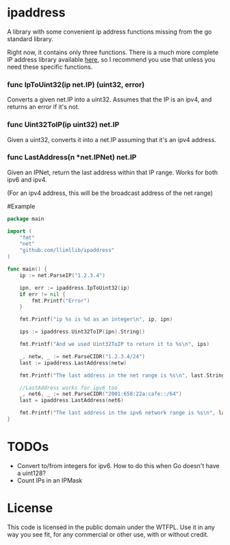 ipaddress
=========

A library with some convenient ip address functions missing from the go standard library.

Right now, it contains only three functions. There is a much more complete IP address library available
[here](http://godoc.org/github.com/mikioh/ipaddr), so I recommend you use that unless you need these
specific functions.

### func IpToUint32(ip net.IP) (uint32, error)

Converts a given net.IP into a uint32. Assumes that the IP is an ipv4, and returns an error if it's not.

### func Uint32ToIP(ip uint32) net.IP

Given a uint32, converts it into a net.IP assuming that it's an ipv4 address.

### func LastAddress(n \*net.IPNet) net.IP

Given an IPNet, return the last address within that IP range.
Works for both ipv6 and ipv4.

(For an ipv4 address, this will be the broadcast address of the net range)

#Example

```go
package main

import (
    "fmt"
    "net"
    "github.com/llimllib/ipaddress"
)

func main() {
	ip := net.ParseIP("1.2.3.4")

	ipn, err := ipaddress.IpToUint32(ip)
	if err != nil {
		fmt.Printf("Error")
	}

	fmt.Printf("ip %s is %d as an integer\n", ip, ipn)

	ips := ipaddress.Uint32ToIP(ipn).String()

	fmt.Printf("And we used Uint32ToIP to return it to %s\n", ips)

	_, netw, _ := net.ParseCIDR("1.2.3.4/24")
	last := ipaddress.LastAddress(netw)

	fmt.Printf("The last address in the net range is %s\n", last.String())

	//LastAddress works for ipv6 too
	_, net6, _ := net.ParseCIDR("2001:658:22a:cafe::/64")
	last = ipaddress.LastAddress(net6)

	fmt.Printf("The last address in the ipv6 network range is %s\n", last.String())
}
```

# TODOs

* Convert to/from integers for ipv6. How to do this when Go doesn't have a uint128?
* Count IPs in an IPMask

License
=======

This code is licensed in the public domain under the WTFPL. Use it in any way you
see fit, for any commercial or other use, with or without credit.
